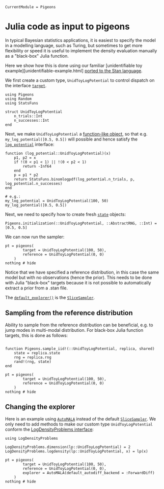 ```@meta
CurrentModule = Pigeons
```

# Julia code as input to pigeons

In typical Bayesian statistics applications, it is 
easiest to specify the model in a modelling language, 
such as Turing, but sometimes to get more flexibility or 
speed it is useful to implement the density evaluation 
manually as a "black-box" Julia function. 

Here we show how this is done using our familiar [unidentifiable toy example][unidentifiable-example.html]
[ported to the Stan language](https://github.com/Julia-Tempering/Pigeons.jl/blob/main/examples/stan/unid.stan).

We first create a custom type, `UnidToyLogPotential` to control dispatch on the interface [`target`](@ref).


```@example julia
using Pigeons 
using Random
using StatsFuns

struct UnidToyLogPotential 
    n_trials::Int
    n_successes::Int
end
```

Next, we make `UnidToyLogPotential` a 
[function-like object](https://docs.julialang.org/en/v1/manual/methods/#Function-like-objects), so that e.g.
`my_log_potential([0.5, 0.5])` will possible and 
hence satisfy the [`log_potential`](@ref) interface:

```@example julia
function (log_potential::UnidToyLogPotential)(x) 
    p1, p2 = x
    if !(0 < p1 < 1) || !(0 < p2 < 1)
        return -Inf64 
    end
    p = p1 * p2
    return StatsFuns.binomlogpdf(log_potential.n_trials, p, log_potential.n_successes)
end

# e.g.:
my_log_potential = UnidToyLogPotential(100, 50)
my_log_potential([0.5, 0.5])
```

Next, we need to specify how to create fresh [`state`](@ref) objects: 

```@example julia
Pigeons.initialization(::UnidToyLogPotential, ::AbstractRNG, ::Int) = [0.5, 0.5]
```

We can now run the sampler:

```@example julia
pt = pigeons(
        target = UnidToyLogPotential(100, 50), 
        reference = UnidToyLogPotential(0, 0)
    )
nothing # hide
```

Notice that we have specified a reference distribution, in this case the same model but with 
no observations (hence the prior).
This needs to be done with Julia "black-box" targets because it is 
not possible to automatically extract a prior from a .stan file. 

The [`default_explorer()`](@ref) is the [`SliceSampler`](@ref). 


## Sampling from the reference distribution

Ability to sample from the reference distribution can be beneficial, e.g. to jump modes 
in multi-modal distribution. 
For black-box Julia function targets, this is done as follows:

```@example julia

function Pigeons.sample_iid!(::UnidToyLogPotential, replica, shared)
    state = replica.state 
    rng = replica.rng 
    rand!(rng, state)
end

pt = pigeons(
        target = UnidToyLogPotential(100, 50), 
        reference = UnidToyLogPotential(0, 0)
    )
nothing # hide
```


## Changing the explorer 

Here is an example using [`AutoMALA`](@ref) instead of the default 
[`SliceSampler`](@ref). We only need to add methods to make 
our custom type `UnidToyLogPotential` conform the 
[LogDensityProblems interface](https://github.com/tpapp/LogDensityProblems.jl):

```@example julia
using LogDensityProblems

LogDensityProblems.dimension(lp::UnidToyLogPotential) = 2
LogDensityProblems.logdensity(lp::UnidToyLogPotential, x) = lp(x)

pt = pigeons(
        target = UnidToyLogPotential(100, 50), 
        reference = UnidToyLogPotential(0, 0), 
        explorer = AutoMALA(default_autodiff_backend = :ForwardDiff) 
    )
nothing # hide
```
